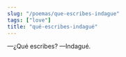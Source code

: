 ```yaml
---
slug: "/poemas/que-escribes-indague"
tags: ["love"]
title: "qué-escribes-indagué"
---
```

—¿Qué escribes? —Indagué.
